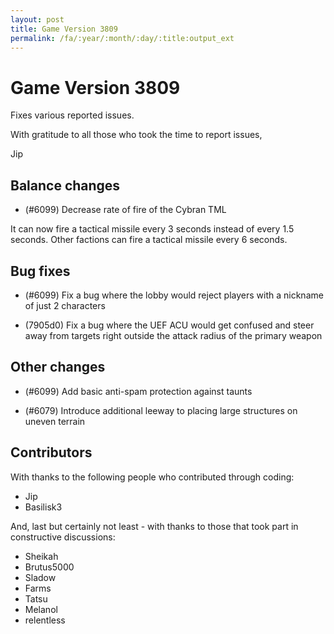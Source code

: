 ```yaml
---
layout: post
title: Game Version 3809
permalink: /fa/:year/:month/:day/:title:output_ext
---
```


# Game Version 3809

Fixes various reported issues.

With gratitude to all those who took the time to report issues,

Jip

## Balance changes

- (#6099) Decrease rate of fire of the Cybran TML

It can now fire a tactical missile every 3 seconds instead of every 1.5 seconds. Other factions can fire a tactical missile every 6 seconds.

## Bug fixes

- (#6099) Fix a bug where the lobby would reject players with a nickname of just 2 characters

- (7905d0) Fix a bug where the UEF ACU would get confused and steer away from targets right outside the attack radius of the primary weapon

## Other changes

- (#6099) Add basic anti-spam protection against taunts

- (#6079) Introduce additional leeway to placing large structures on uneven terrain

## Contributors

With thanks to the following people who contributed through coding:

- Jip
- Basilisk3

And, last but certainly not least - with thanks to those that took part in constructive discussions:

- Sheikah
- Brutus5000
- Sladow
- Farms
- Tatsu
- Melanol
- relentless
